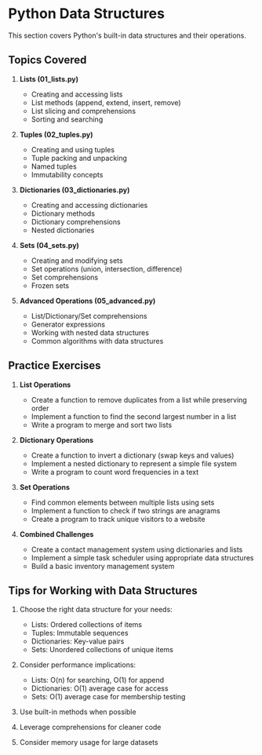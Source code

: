 # Python Data Structures

This section covers Python's built-in data structures and their operations.

## Topics Covered

1. **Lists (01_lists.py)**
   - Creating and accessing lists
   - List methods (append, extend, insert, remove)
   - List slicing and comprehensions
   - Sorting and searching

2. **Tuples (02_tuples.py)**
   - Creating and using tuples
   - Tuple packing and unpacking
   - Named tuples
   - Immutability concepts

3. **Dictionaries (03_dictionaries.py)**
   - Creating and accessing dictionaries
   - Dictionary methods
   - Dictionary comprehensions
   - Nested dictionaries

4. **Sets (04_sets.py)**
   - Creating and modifying sets
   - Set operations (union, intersection, difference)
   - Set comprehensions
   - Frozen sets

5. **Advanced Operations (05_advanced.py)**
   - List/Dictionary/Set comprehensions
   - Generator expressions
   - Working with nested data structures
   - Common algorithms with data structures

## Practice Exercises

1. **List Operations**
   - Create a function to remove duplicates from a list while preserving order
   - Implement a function to find the second largest number in a list
   - Write a program to merge and sort two lists

2. **Dictionary Operations**
   - Create a function to invert a dictionary (swap keys and values)
   - Implement a nested dictionary to represent a simple file system
   - Write a program to count word frequencies in a text

3. **Set Operations**
   - Find common elements between multiple lists using sets
   - Implement a function to check if two strings are anagrams
   - Create a program to track unique visitors to a website

4. **Combined Challenges**
   - Create a contact management system using dictionaries and lists
   - Implement a simple task scheduler using appropriate data structures
   - Build a basic inventory management system

## Tips for Working with Data Structures

1. Choose the right data structure for your needs:
   - Lists: Ordered collections of items
   - Tuples: Immutable sequences
   - Dictionaries: Key-value pairs
   - Sets: Unordered collections of unique items

2. Consider performance implications:
   - Lists: O(n) for searching, O(1) for append
   - Dictionaries: O(1) average case for access
   - Sets: O(1) average case for membership testing

3. Use built-in methods when possible
4. Leverage comprehensions for cleaner code
5. Consider memory usage for large datasets 